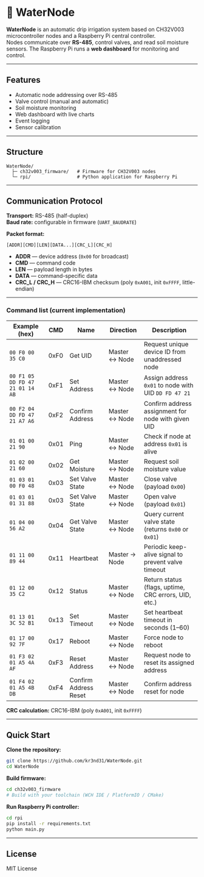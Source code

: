 # 🌱 WaterNode

**WaterNode** is an automatic drip irrigation system based on CH32V003 microcontroller nodes and a Raspberry Pi central controller.  
Nodes communicate over **RS-485**, control valves, and read soil moisture sensors. The Raspberry Pi runs a **web dashboard** for monitoring and control.

---



## Features
- Automatic node addressing over RS-485
- Valve control (manual and automatic)
- Soil moisture monitoring
- Web dashboard with live charts
- Event logging
- Sensor calibration

---
## Structure
```
WaterNode/
  ├─ ch32v003_firmware/   # Firmware for CH32V003 nodes
  └─ rpi/                 # Python application for Raspberry Pi
```

---

## Communication Protocol

**Transport:** RS-485 (half-duplex)  
**Baud rate:** configurable in firmware (`UART_BAUDRATE`)

**Packet format:**
```
[ADDR][CMD][LEN][DATA...][CRC_L][CRC_H]
```
- **ADDR** — device address (`0x00` for broadcast)
- **CMD** — command code
- **LEN** — payload length in bytes
- **DATA** — command-specific data
- **CRC_L / CRC_H** — CRC16-IBM checksum (poly `0xA001`, init `0xFFFF`, little-endian)

---

### Command list (current implementation)

| Example (hex)                             | CMD   | Name                    | Direction       | Description |
|-------------------------------------------|-------|------------------------|-----------------|-------------|
| `00 F0 00 35 C0`                          | 0xF0  | Get UID                | Master ↔ Node   | Request unique device ID from unaddressed node |
| `00 F1 05 DD FD 47 21 01 14 AB`           | 0xF1  | Set Address            | Master ↔ Node   | Assign address `0x01` to node with UID `DD FD 47 21` |
| `00 F2 04 DD FD 47 21 A7 A6`              | 0xF2  | Confirm Address        | Master ↔ Node   | Confirm address assignment for node with given UID |
| `01 01 00 21 90`                          | 0x01  | Ping                   | Master ↔ Node   | Check if node at address `0x01` is alive |
| `01 02 00 21 60`                          | 0x02  | Get Moisture           | Master ↔ Node   | Request soil moisture value |
| `01 03 01 00 F0 48`                       | 0x03  | Set Valve State        | Master ↔ Node   | Close valve (payload `0x00`) |
| `01 03 01 01 31 88`                       | 0x03  | Set Valve State        | Master ↔ Node   | Open valve (payload `0x01`) |
| `01 04 00 56 A2`                          | 0x04  | Get Valve State        | Master ↔ Node   | Query current valve state (returns `0x00` or `0x01`) |
| `01 11 00 89 44`                          | 0x11  | Heartbeat              | Master → Node   | Periodic keep-alive signal to prevent valve timeout |
| `01 12 00 35 C2`                          | 0x12  | Status                 | Master ↔ Node   | Return status (flags, uptime, CRC errors, UID, etc.) |
| `01 13 01 3C 52 B1`                       | 0x13  | Set Timeout            | Master ↔ Node   | Set heartbeat timeout in seconds (1–60) |
| `01 17 00 92 7F`                          | 0x17  | Reboot                 | Master ↔ Node   | Force node to reboot |
| `01 F3 02 01 A5 4A AF`                    | 0xF3  | Reset Address          | Master ↔ Node   | Request node to reset its assigned address |
| `01 F4 02 01 A5 4B DB`                    | 0xF4  | Confirm Address Reset  | Master ↔ Node   | Confirm address reset for node |

**CRC calculation:** CRC16-IBM (poly `0xA001`, init `0xFFFF`)

---

## Quick Start

**Clone the repository:**
```bash
git clone https://github.com/kr3nd31/WaterNode.git
cd WaterNode
```

**Build firmware:**
```bash
cd ch32v003_firmware
# Build with your toolchain (WCH IDE / PlatformIO / CMake)
```

**Run Raspberry Pi controller:**
```bash
cd rpi
pip install -r requirements.txt
python main.py
```

---

## License
MIT License